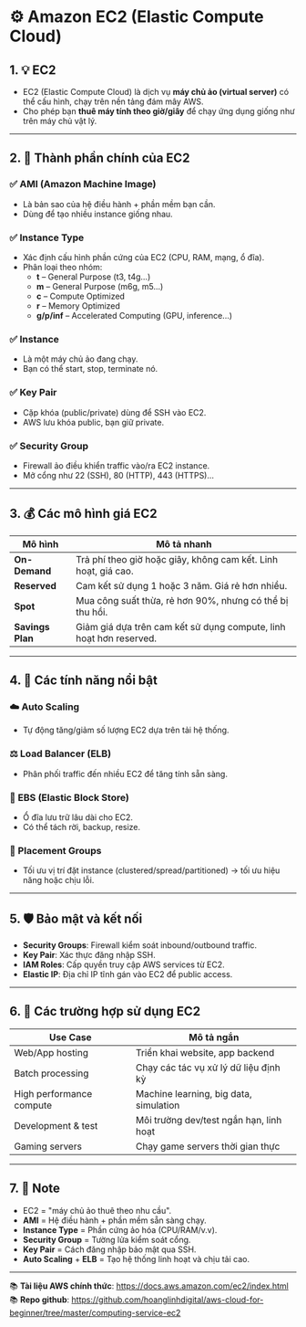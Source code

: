# ⚙️ Amazon EC2 (Elastic Compute Cloud)

## 1. 💡 EC2

- EC2 (Elastic Compute Cloud) là dịch vụ **máy chủ ảo (virtual server)** có thể cấu hình, chạy trên nền tảng đám mây AWS.
- Cho phép bạn **thuê máy tính theo giờ/giây** để chạy ứng dụng giống như trên máy chủ vật lý.

---

## 2. 🔧 Thành phần chính của EC2

### ✅ AMI (Amazon Machine Image)

- Là bản sao của hệ điều hành + phần mềm bạn cần.
- Dùng để tạo nhiều instance giống nhau.

### ✅ Instance Type

- Xác định cấu hình phần cứng của EC2 (CPU, RAM, mạng, ổ đĩa).
- Phân loại theo nhóm:
  - **t** – General Purpose (t3, t4g...)
  - **m** – General Purpose (m6g, m5...)
  - **c** – Compute Optimized
  - **r** – Memory Optimized
  - **g/p/inf** – Accelerated Computing (GPU, inference...)

### ✅ Instance

- Là một máy chủ ảo đang chạy.
- Bạn có thể start, stop, terminate nó.

### ✅ Key Pair

- Cặp khóa (public/private) dùng để SSH vào EC2.
- AWS lưu khóa public, bạn giữ private.

### ✅ Security Group

- Firewall ảo điều khiển traffic vào/ra EC2 instance.
- Mở cổng như 22 (SSH), 80 (HTTP), 443 (HTTPS)...

---

## 3. 💰 Các mô hình giá EC2

| Mô hình          | Mô tả nhanh                                                        |
| ---------------- | ------------------------------------------------------------------ |
| **On-Demand**    | Trả phí theo giờ hoặc giây, không cam kết. Linh hoạt, giá cao.     |
| **Reserved**     | Cam kết sử dụng 1 hoặc 3 năm. Giá rẻ hơn nhiều.                    |
| **Spot**         | Mua công suất thừa, rẻ hơn 90%, nhưng có thể bị thu hồi.           |
| **Savings Plan** | Giảm giá dựa trên cam kết sử dụng compute, linh hoạt hơn reserved. |

---

## 4. 🚀 Các tính năng nổi bật

### ☁️ Auto Scaling

- Tự động tăng/giảm số lượng EC2 dựa trên tải hệ thống.

### ⚖️ Load Balancer (ELB)

- Phân phối traffic đến nhiều EC2 để tăng tính sẵn sàng.

### 📂 EBS (Elastic Block Store)

- Ổ đĩa lưu trữ lâu dài cho EC2.
- Có thể tách rời, backup, resize.

### 🧱 Placement Groups

- Tối ưu vị trí đặt instance (clustered/spread/partitioned) → tối ưu hiệu năng hoặc chịu lỗi.

---

## 5. 🛡️ Bảo mật và kết nối

- **Security Groups**: Firewall kiểm soát inbound/outbound traffic.
- **Key Pair**: Xác thực đăng nhập SSH.
- **IAM Roles**: Cấp quyền truy cập AWS services từ EC2.
- **Elastic IP**: Địa chỉ IP tĩnh gán vào EC2 để public access.

---

## 6. 🧪 Các trường hợp sử dụng EC2

| Use Case                 | Mô tả ngắn                              |
| ------------------------ | --------------------------------------- |
| Web/App hosting          | Triển khai website, app backend         |
| Batch processing         | Chạy các tác vụ xử lý dữ liệu định kỳ   |
| High performance compute | Machine learning, big data, simulation  |
| Development & test       | Môi trường dev/test ngắn hạn, linh hoạt |
| Gaming servers           | Chạy game servers thời gian thực        |

---

## 7. 🧠 Note

- EC2 = "máy chủ ảo thuê theo nhu cầu".
- **AMI** = Hệ điều hành + phần mềm sẵn sàng chạy.
- **Instance Type** = Phần cứng ảo hóa (CPU/RAM/v.v).
- **Security Group** = Tường lửa kiểm soát cổng.
- **Key Pair** = Cách đăng nhập bảo mật qua SSH.
- **Auto Scaling** + **ELB** = Tạo hệ thống linh hoạt và chịu tải cao.

---

📚 **Tài liệu AWS chính thức**: https://docs.aws.amazon.com/ec2/index.html  
📚 **Repo github**: https://github.com/hoanglinhdigital/aws-cloud-for-beginner/tree/master/computing-service-ec2
